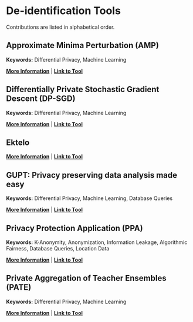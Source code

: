 # De-identification Tools

Contributions are listed in alphabetical order.

## Approximate Minima Perturbation (AMP)

**Keywords:** Differential Privacy, Machine Learning

**[More Information](https://github.com/usnistgov/PrivacyEngCollabSpace/tree/master/tools/de-identification/AMP)** | **[Link to Tool](https://github.com/sunblaze-ucb/dpml-benchmark)**

## Differentially Private Stochastic Gradient Descent (DP-SGD) 

**Keywords:** Differential Privacy, Machine Learning

**[More Information](https://github.com/usnistgov/PrivacyEngCollabSpace/tree/master/tools/de-identification/Differentially-Private-Stochastic-Gradient-Descent-DP-SGD)** | **[Link to Tool](https://github.com/tensorflow/privacy)**

## Ektelo 

**[More Information](https://github.com/usnistgov/PrivacyEngCollabSpace/tree/master/tools/de-identification/Ektelo)** | **[Link to Tool](https://ektelo.github.io/)**

## GUPT: Privacy preserving data analysis made easy

**Keywords:** Differential Privacy, Machine Learning, Database Queries

**[More Information](https://github.com/usnistgov/PrivacyEngCollabSpace/tree/master/tools/de-identification/GUPT)** | **[Link to Tool](https://github.com/prashmohan/GUPT)**

## Privacy Protection Application (PPA) 

**Keywords:** K-Anonymity, Anonymization, Information Leakage, Algorithmic Fairness, Database Queries, Location Data         

**[More Information](https://github.com/usnistgov/PrivacyEngCollabSpace/tree/master/tools/de-identification/Privacy-Protection-Application-PPA)** | **[Link to Tool](https://github.com/usdot-its-jpo-data-portal/privacy-protection-application)**

## Private Aggregation of Teacher Ensembles (PATE) 

**Keywords:** Differential Privacy, Machine Learning

**[More Information](https://github.com/usnistgov/PrivacyEngCollabSpace/tree/master/tools/de-identification/Private-Aggregation-of-Teacher-Ensembles-PATE)** | **[Link to Tool](https://github.com/tensorflow/privacy/tree/master/research)**
